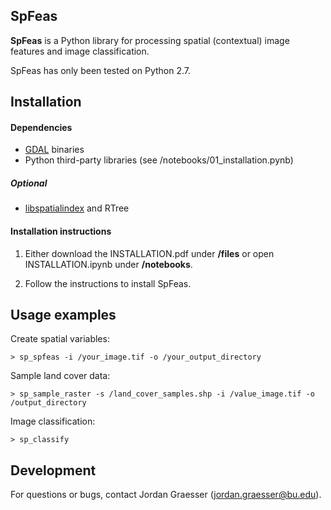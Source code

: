SpFeas
-----

**SpFeas** is a Python library for processing spatial (contextual) image features and image classification.

SpFeas has only been tested on Python 2.7. 

Installation
------------
#### Dependencies
- [GDAL](http://www.gdal.org) binaries
- Python third-party libraries (see /notebooks/01_installation.pynb)

##### Optional
- [libspatialindex](https://libspatialindex.github.io) and RTree

#### Installation instructions

1) Either download the INSTALLATION.pdf under **/files** or open INSTALLATION.ipynb under **/notebooks**.

2) Follow the instructions to install SpFeas.

Usage examples
-----

Create spatial variables:

    > sp_spfeas -i /your_image.tif -o /your_output_directory  

Sample land cover data:

    > sp_sample_raster -s /land_cover_samples.shp -i /value_image.tif -o /output_directory

Image classification:

    > sp_classify


Development
-----------
For questions or bugs, contact Jordan Graesser (jordan.graesser@bu.edu).


